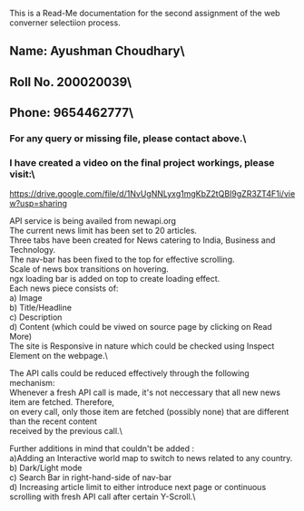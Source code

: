 This is a Read-Me documentation for the second assignment of the web converner selectiion process.

## Name: Ayushman Choudhary\
## Roll No. 200020039\
## Phone: 9654462777\
### For any query or missing file, please contact above.\

### I have created a video on the final project workings, please visit:\
https://drive.google.com/file/d/1NvUgNNLyxg1mgKbZ2tQBI9gZR3ZT4F1i/view?usp=sharing

API service is being availed from newapi.org\
The current news limit has been set to 20 articles.\
Three tabs have been created for News catering to India, Business and Technology.\
The nav-bar has been fixed to the top for effective scrolling.\
Scale of news box transitions on hovering.\
ngx loading bar is added on top to create loading effect.\
Each news piece consists of:\
a) Image\
b) Title/Headline\
c) Description\
d) Content (which could be viwed on source page by clicking on Read More)\
The site is Responsive in nature which could be checked using Inspect Element on the webpage.\

The API calls could be reduced effectively through the following mechanism:\
Whenever a fresh API call is made, it's not neccessary that all new news item are fetched. Therefore,\
on every call, only those item are fetched (possibly none) that are different than the recent content\
received by the previous call.\

Further additions in mind that couldn't be added :\
a)Adding an Interactive world map to switch to news related to any country.\
b) Dark/Light mode\
c) Search Bar in right-hand-side of nav-bar\
d) Increasing article limit to either introduce next page or continuous scrolling with fresh API call after certain Y-Scroll.\
